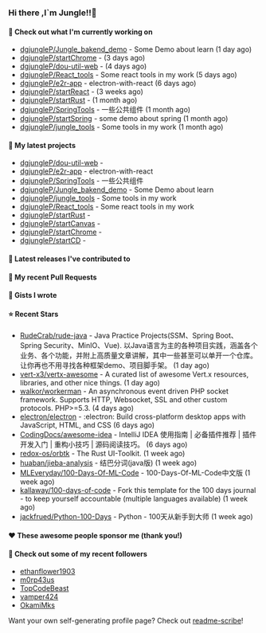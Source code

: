 ### Hi there ,I`m Jungle!!👋

#### 👷 Check out what I'm currently working on

- [dgjungleP/Jungle_bakend_demo](https://github.com/dgjungleP/Jungle_bakend_demo) - Some Demo about learn (1 day ago)
- [dgjungleP/startChrome](https://github.com/dgjungleP/startChrome) -  (3 days ago)
- [dgjungleP/dou-util-web](https://github.com/dgjungleP/dou-util-web) -  (4 days ago)
- [dgjungleP/React_tools](https://github.com/dgjungleP/React_tools) - Some react tools in my work (5 days ago)
- [dgjungleP/e2r-app](https://github.com/dgjungleP/e2r-app) - electron-with-react (6 days ago)
- [dgjungleP/startReact](https://github.com/dgjungleP/startReact) -  (3 weeks ago)
- [dgjungleP/startRust](https://github.com/dgjungleP/startRust) -  (1 month ago)
- [dgjungleP/SpringTools](https://github.com/dgjungleP/SpringTools) - 一些公共组件 (1 month ago)
- [dgjungleP/startSpring](https://github.com/dgjungleP/startSpring) - some demo about spring (1 month ago)
- [dgjungleP/jungle_tools](https://github.com/dgjungleP/jungle_tools) - Some tools in my work (1 month ago)

#### 🌱 My latest projects

- [dgjungleP/dou-util-web](https://github.com/dgjungleP/dou-util-web) - 
- [dgjungleP/e2r-app](https://github.com/dgjungleP/e2r-app) - electron-with-react
- [dgjungleP/SpringTools](https://github.com/dgjungleP/SpringTools) - 一些公共组件
- [dgjungleP/Jungle_bakend_demo](https://github.com/dgjungleP/Jungle_bakend_demo) - Some Demo about learn
- [dgjungleP/jungle_tools](https://github.com/dgjungleP/jungle_tools) - Some tools in my work
- [dgjungleP/React_tools](https://github.com/dgjungleP/React_tools) - Some react tools in my work
- [dgjungleP/startRust](https://github.com/dgjungleP/startRust) - 
- [dgjungleP/startCanvas](https://github.com/dgjungleP/startCanvas) - 
- [dgjungleP/startChrome](https://github.com/dgjungleP/startChrome) - 
- [dgjungleP/startCD](https://github.com/dgjungleP/startCD) - 

#### 🔭 Latest releases I've contributed to


#### 🔨 My recent Pull Requests



#### 📓 Gists I wrote


#### ⭐ Recent Stars

- [RudeCrab/rude-java](https://github.com/RudeCrab/rude-java) - Java Practice Projects(SSM、Spring Boot、Spring Security、MinIO、Vue).   以Java语言为主的各种项目实践，涵盖各个业务、各个功能，并附上高质量文章讲解，其中一些甚至可以单开一个仓库。让你再也不用寻找各种框架demo、项目脚手架。 (1 day ago)
- [vert-x3/vertx-awesome](https://github.com/vert-x3/vertx-awesome) - A curated list of awesome Vert.x resources, libraries, and other nice things. (1 day ago)
- [walkor/workerman](https://github.com/walkor/workerman) - An asynchronous event driven PHP socket framework. Supports HTTP, Websocket, SSL and other custom protocols. PHP&gt;=5.3. (4 days ago)
- [electron/electron](https://github.com/electron/electron) - :electron: Build cross-platform desktop apps with JavaScript, HTML, and CSS (6 days ago)
- [CodingDocs/awesome-idea](https://github.com/CodingDocs/awesome-idea) - IntelliJ IDEA 使用指南 | 必备插件推荐 | 插件开发入门 | 重构小技巧 | 源码阅读技巧。  (6 days ago)
- [redox-os/orbtk](https://github.com/redox-os/orbtk) - The Rust UI-Toolkit. (1 week ago)
- [huaban/jieba-analysis](https://github.com/huaban/jieba-analysis) - 结巴分词(java版) (1 week ago)
- [MLEveryday/100-Days-Of-ML-Code](https://github.com/MLEveryday/100-Days-Of-ML-Code) - 100-Days-Of-ML-Code中文版 (1 week ago)
- [kallaway/100-days-of-code](https://github.com/kallaway/100-days-of-code) - Fork this template for the 100 days journal - to keep yourself accountable (multiple languages available) (1 week ago)
- [jackfrued/Python-100-Days](https://github.com/jackfrued/Python-100-Days) - Python - 100天从新手到大师 (1 week ago)

#### ❤️ These awesome people sponsor me (thank you!)


#### 👯 Check out some of my recent followers

- [ethanflower1903](https://github.com/ethanflower1903)
- [m0rp43us](https://github.com/m0rp43us)
- [TopCodeBeast](https://github.com/TopCodeBeast)
- [vamper424](https://github.com/vamper424)
- [OkamiMks](https://github.com/OkamiMks)

Want your own self-generating profile page? Check out [readme-scribe](https://github.com/muesli/readme-scribe)!

